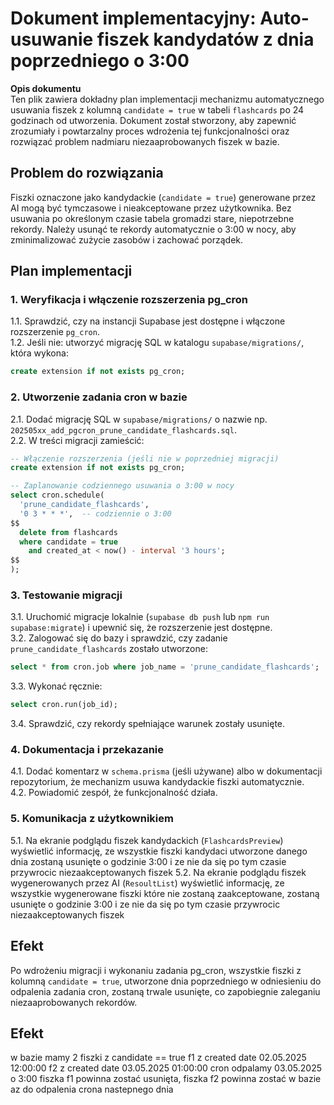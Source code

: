 # Dokument implementacyjny: Auto-usuwanie fiszek kandydatów z dnia poprzedniego o 3:00

**Opis dokumentu**  
Ten plik zawiera dokładny plan implementacji mechanizmu automatycznego usuwania fiszek z kolumną `candidate = true` w tabeli `flashcards` po 24 godzinach od utworzenia. Dokument został stworzony, aby zapewnić zrozumiały i powtarzalny proces wdrożenia tej funkcjonalności oraz rozwiązać problem nadmiaru niezaaprobowanych fiszek w bazie.

## Problem do rozwiązania  
Fiszki oznaczone jako kandydackie (`candidate = true`) generowane przez AI mogą być tymczasowe i nieakceptowane przez użytkownika. Bez usuwania po określonym czasie tabela gromadzi stare, niepotrzebne rekordy. Należy usunąć te rekordy automatycznie o 3:00 w nocy, aby zminimalizować zużycie zasobów i zachować porządek.

## Plan implementacji

### 1. Weryfikacja i włączenie rozszerzenia pg_cron  
1.1. Sprawdzić, czy na instancji Supabase jest dostępne i włączone rozszerzenie `pg_cron`.  
1.2. Jeśli nie: utworzyć migrację SQL w katalogu `supabase/migrations/`, która wykona:
```sql
create extension if not exists pg_cron;
```

### 2. Utworzenie zadania cron w bazie  
2.1. Dodać migrację SQL w `supabase/migrations/` o nazwie np. `202505xx_add_pgcron_prune_candidate_flashcards.sql`.  
2.2. W treści migracji zamieścić:
```sql
-- Włączenie rozszerzenia (jeśli nie w poprzedniej migracji)
create extension if not exists pg_cron;

-- Zaplanowanie codziennego usuwania o 3:00 w nocy
select cron.schedule(
  'prune_candidate_flashcards',
  '0 3 * * *',  -- codziennie o 3:00
$$
  delete from flashcards
  where candidate = true
    and created_at < now() - interval '3 hours';
$$
);
```

### 3. Testowanie migracji  
3.1. Uruchomić migracje lokalnie (`supabase db push` lub `npm run supabase:migrate`) i upewnić się, że rozszerzenie jest dostępne.  
3.2. Zalogować się do bazy i sprawdzić, czy zadanie `prune_candidate_flashcards` zostało utworzone:  
```sql
select * from cron.job where job_name = 'prune_candidate_flashcards';
```  
3.3. Wykonać ręcznie:  
```sql
select cron.run(job_id);
```  
3.4. Sprawdzić, czy rekordy spełniające warunek zostały usunięte.

### 4. Dokumentacja i przekazanie  
4.1. Dodać komentarz w `schema.prisma` (jeśli używane) albo w dokumentacji repozytorium, że mechanizm usuwa kandydackie fiszki automatycznie.  
4.2. Powiadomić zespół, że funkcjonalność działa.

### 5. Komunikacja z użytkownikiem  
5.1. Na ekranie podglądu fiszek kandydackich (`FlashcardsPreview`) wyświetlić informację, ze wszystkie fiszki kandydaci utworzone danego dnia zostaną usunięte o godzinie 3:00 i ze nie da się po tym czasie przywrocic niezaakceptowanych fiszek
5.2. Na ekranie podglądu fiszek wygenerowanych przez AI (`ResoultList`) wyświetlić informację, ze wszystkie wygenerowane fiszki które nie zostaną zaakceptowane, zostaną usunięte o godzinie 3:00 i ze nie da się po tym czasie przywrocic niezaakceptowanych fiszek

## Efekt  
Po wdrożeniu migracji i wykonaniu zadania pg_cron, wszystkie fiszki z kolumną `candidate = true`, utworzone dnia poprzedniego w odniesieniu do odpalenia zadania cron, zostaną trwale usunięte, co zapobiegnie zaleganiu niezaaprobowanych rekordów.

## Efekt 
w bazie mamy 2 fiszki z candidate == true
f1 z created date 02.05.2025 12:00:00
f2 z created date 03.05.2025 01:00:00
cron odpalamy 03.05.2025 o 3:00
fiszka f1 powinna zostać usunięta, 
fiszka f2 powinna zostać w bazie az do odpalenia crona nastepnego dnia
